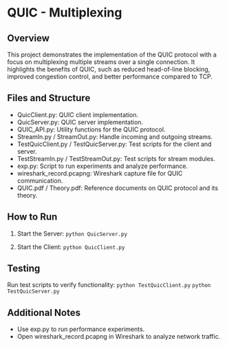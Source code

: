 
# QUIC - Multiplexing

## Overview
This project demonstrates the implementation of the QUIC protocol with a focus on multiplexing multiple streams over a single connection. It highlights the benefits of QUIC, such as reduced head-of-line blocking, improved congestion control, and better performance compared to TCP.

## Files and Structure
- QuicClient.py: QUIC client implementation.
- QuicServer.py: QUIC server implementation.
- QUIC_API.py: Utility functions for the QUIC protocol.
- StreamIn.py / StreamOut.py: Handle incoming and outgoing streams.
- TestQuicClient.py / TestQuicServer.py: Test scripts for the client and server.
- TestStreamIn.py / TestStreamOut.py: Test scripts for stream modules.
- exp.py: Script to run experiments and analyze performance.
- wireshark_record.pcapng: Wireshark capture file for QUIC communication.
- QUIC.pdf / Theory.pdf: Reference documents on QUIC protocol and its theory.

## How to Run
1. Start the Server:
   `python QuicServer.py`

2. Start the Client:
   `python QuicClient.py`

## Testing
Run test scripts to verify functionality:
`python TestQuicClient.py`
`python TestQuicServer.py`

## Additional Notes
- Use exp.py to run performance experiments.
- Open wireshark_record.pcapng in Wireshark to analyze network traffic.

